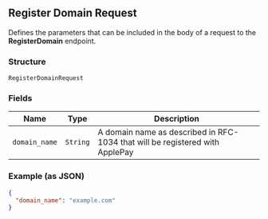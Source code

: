 ## Register Domain Request

Defines the parameters that can be included in the body of
a request to the __RegisterDomain__ endpoint.

### Structure

`RegisterDomainRequest`

### Fields

| Name | Type | Description |
|  --- | --- | --- |
| `domain_name` | `String` | A domain name as described in RFC-1034 that will be registered with ApplePay |

### Example (as JSON)

```json
{
  "domain_name": "example.com"
}
```

